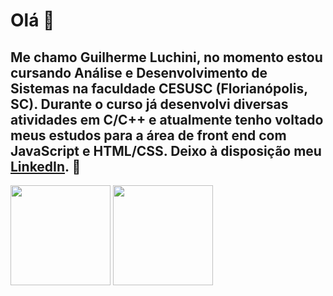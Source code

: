 <h1> Olá 👋 </h1>
<h2> Me chamo Guilherme Luchini, no momento estou cursando Análise e Desenvolvimento de Sistemas na faculdade CESUSC (Florianópolis, SC). Durante o curso já desenvolvi diversas atividades em C/C++ e atualmente tenho voltado meus estudos para a área de front end com JavaScript e HTML/CSS. Deixo à disposição meu <a href="https://www.linkedin.com/in/guilherme-luchini-7b0aa1262/">LinkedIn</a>. 🤠</h2>
<div>
  <img height="160em" src="https://github-readme-stats.vercel.app/api?username=luchinivictorino&show_icons=true&theme=tokyonight&include_all_commits=true&count_private=true"/>
  <img height="160em" src="https://github-readme-stats.vercel.app/api/top-langs/?username=luchinivictorino&layout=compact&langs_count=10&theme=tokyonight"/>
</div>

